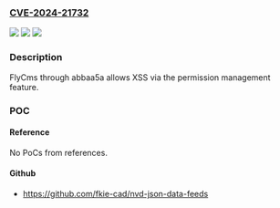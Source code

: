 ### [CVE-2024-21732](https://cve.mitre.org/cgi-bin/cvename.cgi?name=CVE-2024-21732)
![](https://img.shields.io/static/v1?label=Product&message=n%2Fa&color=blue)
![](https://img.shields.io/static/v1?label=Version&message=n%2Fa&color=blue)
![](https://img.shields.io/static/v1?label=Vulnerability&message=n%2Fa&color=brighgreen)

### Description

FlyCms through abbaa5a allows XSS via the permission management feature.

### POC

#### Reference
No PoCs from references.

#### Github
- https://github.com/fkie-cad/nvd-json-data-feeds

